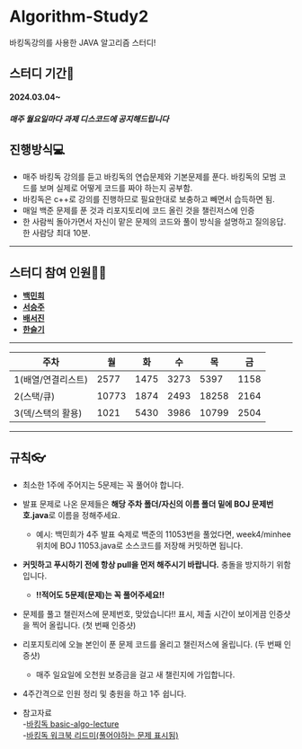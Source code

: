 # Algorithm-Study2
바킹독강의를 사용한 JAVA 알고리즘 스터디!

## 스터디 기간🚀
#### 2024.03.04~
##### 매주 월요일마다 과제 디스코드에 공지해드립니다

## 진행방식💻
	
  - 매주 바킹독 강의를 듣고 바킹독의 연습문제와 기본문제를 푼다. 바킹독의 모범 코드를 보며 실제로 어떻게 코드를 짜야 하는지 공부함.
  - 바킹독은 c++로 강의를 진행하므로 필요한대로 보충하고 빼면서 습득하면 됨. 
  - 매일 백준 문제를 푼 것과 리포지토리에 코드 올린 것을 챌린저스에 인증
  - 한 사람씩 돌아가면서 자신이 맡은 문제의 코드와 풀이 방식을 설명하고 질의응답. 한 사람당 최대 10분. 

---
## 스터디 참여 인원👩‍💻
- [**백민희**](https://github.com/minheebaek)
- [**서승주**](https://github.com/seunzu)
- [**배서진**](https://github.com/bsjin1122)
- [**한슬기**](https://github.com/ssggii)
  
---
| 주차 | 월 | 화 | 수 | 목 | 금 |
| --- | --- | --- | --- | --- | --- |
| 1(배열/연결리스트) | 2577 | 1475 | 3273 | 5397 | 1158 |
| 2(스택/큐) | 10773 | 1874 | 2493 | 18258 | 2164 |
| 3(덱/스택의 활용) | 1021 | 5430 | 3986 | 10799 | 2504 |

---
## 규칙👓
- 최소한 1주에 주어지는 5문제는 꼭 풀어야 합니다.
- 발표 문제로 나온 문제들은 **해당 주차 폴더/자신의 이름 폴더 밑에 BOJ 문제번호.java**로 이름을 정해주세요.
	- 예시: 백민희가 4주 발표 숙제로 백준의 11053번을 풀었다면, week4/minhee 위치에 BOJ 11053.java로 소스코드를 저장해 커밋하면 됩니다. 	
	
- **커밋하고 푸시하기 전에 항상 pull을 먼저 해주시기 바랍니다.** 충돌을 방지하기 위함입니다. 
  	
  - **!!적어도 5문제(문제)는 꼭 풀어주세요!!**
	
- 문제를 풀고 챌린저스에 문제번호, 맞았습니다!! 표시, 제출 시간이 보이게끔 인증샷을 찍어 올립니다. (첫 번째 인증샷)
- 리포지토리에 오늘 본인이 푼 문제 코드를 올리고 챌린저스에 올립니다. (두 번째 인증샷)
	- 매주 일요일에 오천원 보증금을 걸고 새 챌린지에 가입합니다. 
  
- 4주간격으로 인원 정리 및 충원을 하고 1주 쉽니다.
  

- 참고자료<br>
  -[바킹독 basic-algo-lecture](https://github.com/encrypted-def/basic-algo-lecture)<br>
-[바킹독 워크북 리드미(풀어야하는 문제 표시됨)](https://github.com/encrypted-def/basic-algo-lecture/blob/master/workbook.md) <br>
